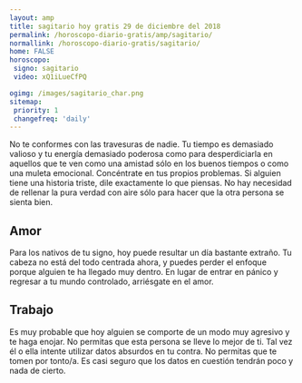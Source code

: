```yaml
---
layout: amp
title: sagitario hoy gratis 29 de diciembre del 2018 
permalink: /horoscopo-diario-gratis/amp/sagitario/
normallink: /horoscopo-diario-gratis/sagitario/
home: FALSE
horoscopo:
 signo: sagitario
 video: xQ1iLueCfPQ

ogimg: /images/sagitario_char.png
sitemap:
 priority: 1
 changefreq: 'daily'
---
```



No te conformes con las travesuras de nadie. Tu tiempo es demasiado valioso y tu energía demasiado poderosa como para desperdiciarla en aquellos que te ven como una amistad sólo en los buenos tiempos o como una muleta emocional. Concéntrate en tus propios problemas. Si alguien tiene una historia triste, dile exactamente lo que piensas. No hay necesidad de rellenar la pura verdad con aire sólo para hacer que la otra persona se sienta bien.

## Amor

Para los nativos de tu signo, hoy puede resultar un día bastante extraño. Tu cabeza no está del todo centrada ahora, y puedes perder el enfoque porque alguien te ha llegado muy dentro. En lugar de entrar en pánico y regresar a tu mundo controlado, arriésgate en el amor.

## Trabajo

Es muy probable que hoy alguien se comporte de un modo muy agresivo y te haga enojar. No permitas que esta persona se lleve lo mejor de ti. Tal vez él o ella intente utilizar datos absurdos en tu contra. No permitas que te tomen por tonto/a. Es casi seguro que los datos en cuestión tendrán poco y nada de cierto.
